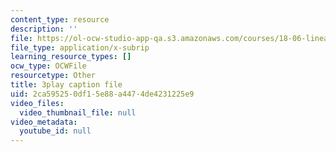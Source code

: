 ```yaml
---
content_type: resource
description: ''
file: https://ol-ocw-studio-app-qa.s3.amazonaws.com/courses/18-06-linear-algebra-spring-2010/2ca595250df15e88a4474de4231225e9_23LLB9mNJvc.vtt
file_type: application/x-subrip
learning_resource_types: []
ocw_type: OCWFile
resourcetype: Other
title: 3play caption file
uid: 2ca59525-0df1-5e88-a447-4de4231225e9
video_files:
  video_thumbnail_file: null
video_metadata:
  youtube_id: null
---
```

